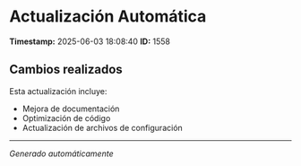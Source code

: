 # Actualización Automática

**Timestamp:** 2025-06-03 18:08:40
**ID:** 1558

## Cambios realizados

Esta actualización incluye:
- Mejora de documentación
- Optimización de código
- Actualización de archivos de configuración

---
*Generado automáticamente*
